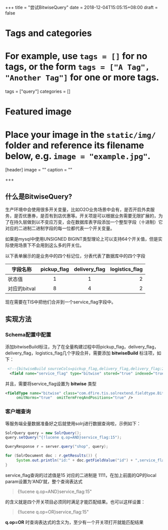 +++
title = "尝试BitwiseQuery"
date = 2018-12-04T15:05:15+08:00
draft = false

# Tags and categories
# For example, use `tags = []` for no tags, or the form `tags = ["A Tag", "Another Tag"]` for one or more tags.
tags = ["query"]
categories = []

# Featured image
# Place your image in the `static/img/` folder and reference its filename below, e.g. `image = "example.jpg"`.
[header]
image = ""
caption = ""

+++

##  什么是BitwiseQuery?

生产环境中会使用很多开关变量，比如O2O业务场景中会有，是否开启外卖服务，是否优惠券，是否有到店优惠等。开关项是可以根据业务需要无限扩展的，为了在持久层做到以不变应万变，会在数据库表字段添加一个整型字段（十进制）它对应的二进制二进制字段的每一位都代表一个开关变量。

如果是mysql中使用UNSIGNED BIGINT类型理论上可以支持64个开关值，但是实际使用场景下不会用到这么多的开关位。

以下表单展示的是业务中的四个标记位，分表代表了数据库中的四个字段

|  字段名称 |      pickup_flag      |  delivery_flag | logistics_flag |
|----------|:-------------:|:------:|----------:|
|  状态值    |  1            | 1      |2|1|
| 对应的bitval |    8       |   4   |2|1|

现在需要在TIS中把他们合并到一个service_flag字段中。

## 实现方法

### Schema配置中配置

添加bitwiseBuild标注，为了在全量构建过程中将pickup_flag，delivery_flag，delivery_flag，logistics_flag几个字段合并，需要添加 **bitwiseBuild** 标注项，如下：

``` xml
 <!--{bitwiseBuild sourceCols=pickup_flag,delivery_flag,delivery_flag:2,logistics_flag  targetCol=service_flag}-->
  <field name="service_flag" type="bitwise" stored="true" indexed="true" required="false"/>
```

并且，需要将service_flag设置为 **bitwise** 类型

``` xml
<fieldType name="bitwise" class="com.dfire.tis.solrextend.fieldtype.BitwiseField" 
     omitNorms="true"  omitTermFreqAndPositions="true" />
```

### 客户端查询

等服务端全量数据准备好之后就使用solrj进行数据查询啦，示例如下：

``` java
SolrQuery query = new SolrQuery();
query.setQuery("{!lucene q.op=AND}service_flag:15");

QueryResponse r = server.query("shop", query);

for (SolrDocument doc : r.getResults()) {
     System.out.println("id:" + doc.getFieldValue("id") + ",service_flag:" + doc.getFieldValue("service_flag"));
}

```

service_flag查询的过滤值是15 对应的二进制是 1111，在加上前面的QP的local param设置为‘AND‘就，整个查询表达式

> {!lucene q.op=AND}service_flag:15"

的含义就是四个开关项目必须同时满足才能匹配结果。也可以这样设置：

> {!lucene q.op=OR}service_flag:15"

**q.op=OR** 时查询表达式的含义为，至少有一个开关项打开就能匹配结果





